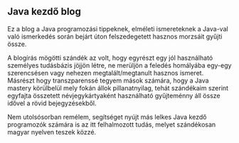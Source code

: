 ## Java kezdő blog

Ez a blog a Java programozási tippeknek, elméleti ismereteknek a Java-val való ismerkedés során bejárt úton felszedegetett hasznos morzsáit gyűjti össze.

A blogírás mögötti szándék az volt, hogy egyrészt egy jól használható személyes tudásbázis jöjjön létre, ne merüljön a feledés homályába egy-egy szerencsésen vagy nehezen megtalált/megtanult hasznos ismeret.
Másrészt hogy transzparenssé tegyem mások számára, hogy a Java mastery körülbelül mely fokán állok pillanatnyilag, tehát szándékaim szerint egyfajta összetett névjegykártyaként használható gyűjteménny áll össze idővel a rövid bejegyzésekből.

Nem utolsósorban remélem, segítséget nyújt más lelkes Java kezdő programozók számára is az itt felhalmozott tudás, melyet szándékosan magyar nyelven teszek közzé.
